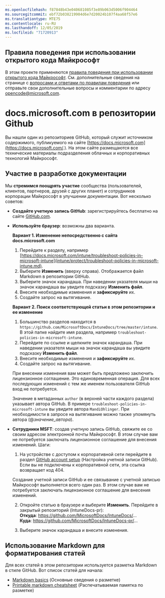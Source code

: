 ```yaml
---
ms.openlocfilehash: f87848b43e040681085f3e89b063d5006f904464
ms.sourcegitcommit: ebf72b038219904d6e7d20024b107f4aa68f57e6
ms.translationtype: MTE75
ms.contentlocale: ru-RU
ms.lasthandoff: 12/05/2019
ms.locfileid: "71720913"
---
```

## <a name="microsoft-open-source-code-of-conduct"></a>Правила поведения при использовании открытого кода Майкрософт

В этом проекте применяются [правила поведения при использовании открытого кода Майкрософт](https://opensource.microsoft.com/codeofconduct/).
См. дополнительные сведения на странице с [вопросами и ответами по правилам поведения](https://opensource.microsoft.com/codeofconduct/faq/) или отправьте свои дополнительные вопросы и комментарии по адресу [opencode@microsoft.com](mailto:opencode@microsoft.com).

# <a name="docsmicrosoftcom-github-repository"></a>docs.microsoft.com в репозитории Github

Вы нашли один из репозиториев GitHub, который служит источником содержимого, публикуемого на сайте [https://docs.microsoft.com](https://docs.microsoft.com/.). На этом сайте размещаются все технические материалы подразделения облачных и корпоративных технологий Майкрософт.

## <a name="contribute-to-your-documentation"></a>Участие в разработке документации
Мы **стремимся поощрять участие** сообщества (пользователей, клиентов, партнеров, друзей с других планет) и сотрудников корпорации Майкрософт в улучшении документации. Вот несколько советов:

* **Создайте учетную запись GitHub**: зарегистрируйтесь бесплатно на сайте [GitHub.com](https://www.github.com).

* **Используйте браузер**: возможны два варианта. 

    **Вариант 1. Изменение непосредственно с сайта docs.microsoft.com**  
    1. Перейдите к разделу, например [https://docs.microsoft.com/intune/troubleshoot-policies-in-microsoft-intune](intune/protect/troubleshoot-policies-in-microsoft-intune.md). 
    2. Выберите **Изменить** (вверху справа). Отображается файл Markdown в репозитории GitHub.
    3. Выберите значок карандаша. При наведении указателя мыши на значок карандаша вы увидите подсказку **Изменить файл**. 
    4. Внесите необходимые изменения и **зафиксируйте** их. 
    5. Создайте запрос на вытягивание.
    
    **Вариант 2. Поиск соответствующей статьи в этом репозитории и ее изменение**  
    1. Большинство разделов находится в `https://github.com/MicrosoftDocs/IntuneDocs/tree/master/intune`. В этой папке найдите имя раздела, например `troubleshoot-policies-in-microsoft-intune`. 
    2. Перейдите по ссылке и щелкните значок карандаша. При наведении указателя мыши на значок карандаша вы увидите подсказку **Изменить файл**. 
    3. Внесите необходимые изменения и **зафиксируйте** их. 
    4. Создайте запрос на вытягивание. 

  При внесении изменения вам может быть предложено заключить лицензионное соглашение. Это единовременная операция. Для всех последующих изменений с тем же именем пользователя GitHub вход не потребуется. 
  
  Значение в метаданных `author` (в верхней части каждого раздела) указывает автора GitHub. В примере `troubleshoot-policies-in-microsoft-intune` вы увидите автора `MandiOhlinger`. При необходимости в запросе на вытягивание можно также упомянуть автора (@*значение_автора*).
  
* **Сотрудники MSFT**: создав учетную запись GitHub, свяжите ее со своим адресом электронной почты Майкрософт. В этом случае вам не потребуется заключать лицензионное соглашение для внесения изменений. Шаги:

  1. На устройстве с доступом к корпоративной сети перейдите в раздел [GitHub account setup](https://review.docs.microsoft.com/en-us/help/contribute/contribute-get-started-setup-github?branch=master) (Настройка учетной записи GitHub). Если вы не подключены к корпоративной сети, эта ссылка возвращает код 404.
  
    Создание учетной записи GitHub и ее связывание с учетной записью Майкрософт выполняется всего один раз. В этом случае вам не потребуется заключать лицензионное соглашение для внесения изменений. 

  2. Откройте статью в браузере и выберите **Изменить**. Перейдите в закрытый репозиторий (IntuneDocs-pr):  
    **Откуда**: https://github.com/MicrosoftDocs/IntuneDocs/...  
    **Куда**: https://github.com/MicrosoftDocs/IntuneDocs-pr/...
  
  3. Выберите значок карандаша и внесите изменения. 

## <a name="use-markdown-to-format-your-topic"></a>Использование Markdown для форматирования статей
Для всех статей в этом репозитории используется разметка Markdown в стиле GitHub. Вот список статей для начала:

* [Markdown basics](https://help.github.com/articles/basic-writing-and-formatting-syntax/) (Основные сведения о разметке)
* [Printable markdown cheatsheet](https://guides.github.com/pdfs/markdown-cheatsheet-online.pdf) (Распечатываемая памятка по разметке)
